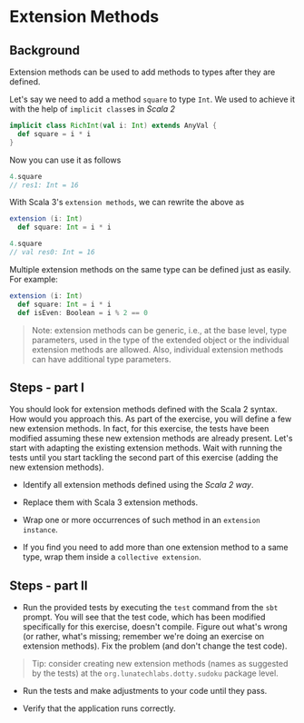 # Extension Methods

## Background

Extension methods can be used to add methods to types after they are defined.

Let's say we need to add a method `square` to type `Int`. We used to achieve it 
with the help of `implicit class`es in _Scala 2_

```scala
implicit class RichInt(val i: Int) extends AnyVal {
  def square = i * i
}
```

Now you can use it as follows

```scala
4.square
// res1: Int = 16
```

With Scala 3's `extension methods`, we can rewrite the above as

```scala
extension (i: Int)
  def square: Int = i * i

4.square
// val res0: Int = 16
```

Multiple extension methods on the same type can be defined just as easily. For example:

```scala
extension (i: Int)
  def square: Int = i * i
  def isEven: Boolean = i % 2 == 0
```

> Note: extension methods can be generic, i.e., at the base level, type parameters, used
> in the type of the extended object or the individual extension methods are allowed.
> Also, individual extension methods can have additional type parameters.

## Steps - part I

You should look for extension methods defined with the Scala 2 syntax. How would
you approach this. As part of the exercise, you will define a few new extension
methods. In fact, for this exercise, the tests have been modified assuming these
new extension methods are already present. Let's start with adapting the existing
extension methods. Wait with running the tests until you start tackling the second
part of this exercise (adding the new extension methods).

- Identify all extension methods defined using the _Scala 2 way_.

- Replace them with Scala 3 extension methods.

- Wrap one or more occurrences of such method in an `extension instance`.

- If you find you need to add more than one extension method to a same type,
  wrap them inside a `collective extension`.

## Steps - part II

- Run the provided tests by executing the `test` command from the `sbt` prompt.
  You will see that the test code, which has been modified specifically for this
  exercise, doesn't compile. Figure out what's wrong (or rather,
  what's missing; remember we're doing an exercise on extension methods).
  Fix the problem (and don't change the test code).
  
> Tip: consider creating new extension methods (names as suggested by the tests)
  at the `org.lunatechlabs.dotty.sudoku` package level.
  
- Run the tests and make adjustments to your code until they pass.

- Verify that the application runs correctly.

